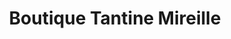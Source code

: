 ---
title: "Boutique Tantine Mireille"
url: /kinshasa/boutique-tantine-mireille/
shop: Kramladen
---